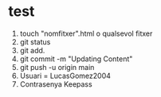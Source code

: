 # test   

1. touch "nomfitxer".html o qualsevol fitxer
2. git status
3. git add.
4. git commit -m "Updating Content"
5. git push -u origin main
6. Usuari = LucasGomez2004
7. Contrasenya Keepass

